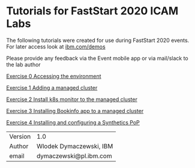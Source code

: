 # Tutorials for FastStart 2020 ICAM Labs

The following tutorials were created for use during FastStart 2020 events. For later access look at [ibm.com/demos](httsp://www.ibm.com/demos)

Please provide any feedback via the Event mobile app or via mail/slack to the lab author

[Exercise 0 Accessing the environment](./LabGuides/Exercise0/README.md)

[Exercise 1 Adding a managed cluster](./LabGuides/Exercise1/README.md)

[Exercise 2 Install k8s monitor to the managed cluster](./LabGuides/Exercise2/README.md)

[Exercise 3 Installing Bookinfo app to a managed cluster](./LabGuides/Exercise3/README.md)

[Exercise 4 Installing and configuring a Synthetics PoP](./LabGuides/Exercise4/README.md)



<table>
  <tr>
    <td>Version</td>
    <td>1.0</td>
  </tr>
  <tr>
    <td>Author</td>
    <td>Wlodek Dymaczewski, IBM</td>
  </tr>
  <tr>
    <td>email</td>
    <td>dymaczewski@pl.ibm.com</td>
  </tr>
</table>